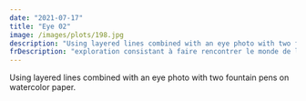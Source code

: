 ```yaml
---
date: "2021-07-17"
title: "Eye 02"
image: /images/plots/198.jpg
description: "Using layered lines combined with an eye photo with two fountain pens on watercolor paper."
frDescription: "exploration consistant à faire rencontrer le monde de la photographie avec celui des traits, de l'art génératif et du plotting. L'idée présentée ici consiste à élever des montagnes en fonction de la quantité de blancs contenus sur la photo. Deux encres utilisées au stylo plume."
---
```


Using layered lines combined with an eye photo with two fountain pens on watercolor paper.
